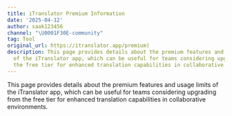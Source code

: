 ```yaml
---
title: iTranslator Premium Information
date: '2025-04-12'
author: saak123456
channel: "\U0001F30E-community"
tag: Tool
original_url: https://itranslator.app/premium)
description: This page provides details about the premium features and usage limits
  of the iTranslator app, which can be useful for teams considering upgrading from
  the free tier for enhanced translation capabilities in collaborative environments.
---
```


This page provides details about the premium features and usage limits of the iTranslator app, which can be useful for teams considering upgrading from the free tier for enhanced translation capabilities in collaborative environments.